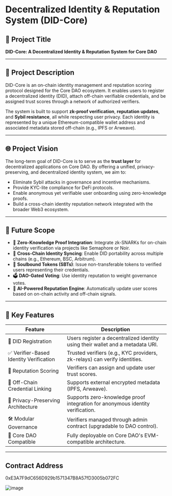 # Decentralized Identity & Reputation System (DID-Core)

## 📘 Project Title

**DID-Core: A Decentralized Identity & Reputation System for Core DAO**

---

## 📄 Project Description

DID-Core is an on-chain identity management and reputation scoring protocol designed for the Core DAO ecosystem. It enables users to register a decentralized identity (DID), attach off-chain verifiable credentials, and be assigned trust scores through a network of authorized verifiers.

The system is built to support **zk-proof verification**, **reputation updates**, and **Sybil resistance**, all while respecting user privacy. Each identity is represented by a unique Ethereum-compatible wallet address and associated metadata stored off-chain (e.g., IPFS or Arweave).

---

## 🌐 Project Vision

The long-term goal of DID-Core is to serve as the **trust layer** for decentralized applications on Core DAO. By offering a unified, privacy-preserving, and decentralized identity system, we aim to:

- Eliminate Sybil attacks in governance and incentive mechanisms.
- Provide KYC-lite compliance for DeFi protocols.
- Enable anonymous yet verifiable user onboarding using zero-knowledge proofs.
- Build a cross-chain identity reputation network integrated with the broader Web3 ecosystem.

---

## 🔭 Future Scope

- 🔐 **Zero-Knowledge Proof Integration**: Integrate zk-SNARKs for on-chain identity verification via projects like Semaphore or Noir.
- 🧬 **Cross-Chain Identity Syncing**: Enable DID portability across multiple chains (e.g., Ethereum, BSC, Arbitrum).
- 🪪 **Soulbound Tokens (SBTs)**: Issue non-transferable tokens to verified users representing their credentials.
- 🗳️ **DAO-Gated Voting**: Use identity reputation to weight governance votes.
- 🧠 **AI-Powered Reputation Engine**: Automatically update user scores based on on-chain activity and off-chain signals.

---

## 🔑 Key Features

| Feature | Description |
|--------|-------------|
| 📝 DID Registration | Users register a decentralized identity using their wallet and a metadata URI. |
| ✅ Verifier-Based Identity Verification | Trusted verifiers (e.g., KYC providers, zk-relays) can verify identities. |
| 🌟 Reputation Scoring | Verifiers can assign and update user trust scores. |
| 🧾 Off-Chain Credential Linking | Supports external encrypted metadata (IPFS, Arweave). |
| 🔐 Privacy-Preserving Architecture | Supports zero-knowledge proof integration for anonymous identity verification. |
| 🛠️ Modular Governance | Verifiers managed through admin contract (upgradable to DAO control). |
| 🔗 Core DAO Compatible | Fully deployable on Core DAO's EVM-compatible architecture. |

---

## Contract Address 
0xE3A7F9dC656D929b1571347B8A57fD3005b072FC

![image](https://github.com/user-attachments/assets/f62ae8ad-cf99-485e-83dc-198b6836ea2f)
